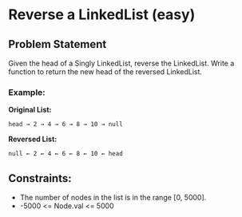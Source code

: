 # Reverse a LinkedList (easy)

## Problem Statement

Given the head of a Singly LinkedList, reverse the LinkedList. Write a function to return the new head of the reversed LinkedList.

### Example:

**Original List:**

```
head → 2 → 4 → 6 → 8 → 10 → null
```

**Reversed List:**

```
null ← 2 ← 4 ← 6 ← 8 ← 10 ← head
```

## Constraints:

- The number of nodes in the list is in the range [0, 5000].
- -5000 <= Node.val <= 5000